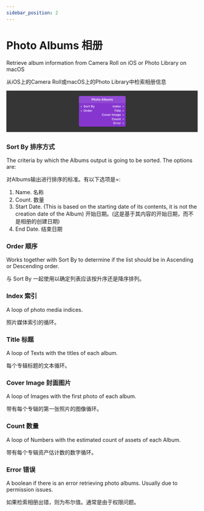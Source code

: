 ```yaml
---
sidebar_position: 2
---
```


# Photo Albums 相册

Retrieve album information from Camera Roll on iOS or Photo Library on macOS

从iOS上的Camera Roll或macOS上的Photo Library中检索相册信息

![Image](./../../../static/img/docs/Media/photo-albums.png)

### Sort By 排序方式

The criteria by which the Albums output is going to be sorted. The options are:

对Albums输出进行排序的标准。有以下选项是=:

1. Name. 名称
2. Count.  数量
3. Start Date. (This is based on the starting date of its contents, it is not the creation date of the Album) 开始日期。(这是基于其内容的开始日期，而不是相册的创建日期)
4. End Date. 结束日期

### Order 顺序

Works together with Sort By to determine if the list should be in Ascending or Descending order.

与 Sort By 一起使用以确定列表应该按升序还是降序排列。

### Index 索引

A loop of photo media indices.

照片媒体索引的循环。

### Title 标题 

A loop of Texts with the titles of each album.

每个专辑标题的文本循环。

### Cover Image 封面图片

A loop of Images with the first photo of each album.

带有每个专辑的第一张照片的图像循环。

### Count 数量

A loop of Numbers with the estimated count of assets of each Album.

带有每个专辑资产估计数的数字循环。

### Error 错误

A boolean if there is an error retrieving photo albums. Usually due to permission issues.

如果检索相册出错，则为布尔值。通常是由于权限问题。

